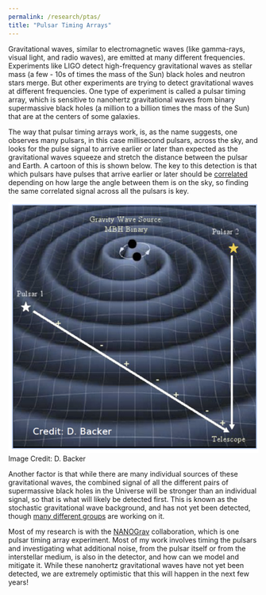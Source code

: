 ```yaml
---
permalink: /research/ptas/
title: "Pulsar Timing Arrays"
---
```


Gravitational waves, similar to electromagnetic waves (like gamma-rays, visual light, and radio waves), are emitted at many different frequencies. Experiments like LIGO detect high-frequency gravitational waves as stellar mass (a few - 10s of times the mass of the Sun) black holes and neutron stars merge. But other experiments are trying to detect gravitational waves at different frequencies. One type of experiment is called a pulsar timing array, which is sensitive to nanohertz gravitational waves from binary supermassive black holes (a million to a billion times the mass of the Sun) that are at the centers of some galaxies.

The way that pulsar timing arrays work, is, as the name suggests, one observes many pulsars, in this case millisecond pulsars, across the sky, and looks for the pulse signal to arrive earlier or later than expected as the gravitational waves squeeze and stretch the distance between the pulsar and Earth. A cartoon of this is shown below. The key to this detection is that which pulsars have pulses that arrive earlier or later should be [correlated](https://astrobites.org/2016/08/10/the-predictor-of-pulsar-timing/) depending on how large the angle between them is on the sky, so finding the same correlated signal across all the pulsars is key.

![alt text](../assets/images/PTA_GW_Cartoon.png)
Image Credit: D. Backer

Another factor is that while there are many individual sources of these gravitational waves, the combined signal of all the different pairs of supermassive black holes in the Universe will be stronger than an individual signal, so that is what will likely be detected first. This is known as the stochastic gravitational wave background, and has not yet been detected, though [many different groups](http://ipta4gw.org/) are working on it.

Most of my research is with the [NANOGrav](http://nanograv.org/) collaboration, which is one pulsar timing array experiment. Most of my work involves timing the pulsars and investigating what additional noise, from the pulsar itself or from the interstellar medium, is also in the detector, and how can we model and mitigate it. While these nanohertz gravitational waves have not yet been detected, we are extremely optimistic that this will happen in the next few years!

